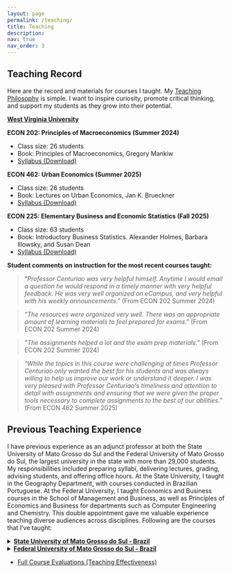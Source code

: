 ```yaml
---
layout: page
permalink: /teaching/
title: Teaching
description: 
nav: true
nav_order: 3
---
```


## Teaching Record

Here are the record and materials for courses I taught. My <a href='https://drive.google.com/file/d/17AepSps1lIms3tEYDTv1Sz0NA7rWj3O1/view?usp=drive_link'>Teaching Philosophy</a> is simple. I want to inspire curiosity, promote critical thinking, and support my students as they grow into their potential.

**[West Virginia University](https://www.wvu.edu/)**

**ECON 202: Principles of Macroeconomics (Summer 2024)**
- Class size: 26 students
- Book: Principles of Macroeconomics, Gregory Mankiw
- [Syllabus (Download)](https://drive.google.com/file/d/1JoDgySAWkIPTXwu77z5i2IYO60vuzQ09/view?usp=drive_link)

**ECON 462: Urban Economics (Summer 2025)**
- Class size: 26 students
- Book: Lectures on Urban Economics, Jan K. Brueckner
- [Syllabus (Download)](https://drive.google.com/file/d/1lcTUxXwg8sfqoLBFxlvvspJW-7V_7Srq/view?usp=sharing)

**ECON 225: Elementary Business and Economic Statistics (Fall 2025)**
- Class size: 63 students
- Book: Introductory Business Statistics. Alexander Holmes, Barbara Illowsky, and Susan Dean
- [Syllabus (Download)](https://drive.google.com/file/d/1pNf2G0cyrNmU00-4glj4ajLdJ_6kUMWl/view?usp=sharing)

**Student comments on instruction for the most recent courses taught:**  

> *"Professor Centuriao was very helpful himself. Anytime I would email a question he would respond in a timely manner with very helpful feedback. He was very well organized on eCampus, and very helpful with his weekly announcements."* (From ECON 202 Summer 2024)

> *"The resources were organized very well. There was an appropriate amount of learning materials to feel prepared for exams."* (From ECON 202 Summer 2024)

> *"The assignments helped a lot and the exam prep materials."* (From ECON 202 Summer 2024)

> *"While the topics in this course were challenging at times Professor Centuriao only wanted the best for his students and was always willing to help us improve our work or understand it deeper. I was very pleased with Professor Centuriao's timeliness and attention to detail with assignments and ensuring that we were given the proper tools necessary to complete assignments to the best of our abilities."* (From ECON 462 Summer 2025)

## Previous Teaching Experience

I have previous experience as an adjunct professor at both the State University of Mato Grosso do Sul and the Federal University of Mato Grosso do Sul, the largest university in the state with more than 29,000 students. My responsibilities included preparing syllabi, delivering lectures, grading, advising students, and offering office hours. At the State University, I taught in the Geography Department, with courses conducted in Brazilian Portuguese. At the Federal University, I taught Economics and Business courses in the School of Management and Business, as well as Principles of Economics and Business for departments such as Computer Engineering and Chemistry. This double appointment gave me valuable experience teaching diverse audiences across disciplines. Following are the courses that I’ve taught:

<details>
  <summary><strong><a href="https://www.uems.br/home">State University of Mato Grosso do Sul - Brazil</a></strong></summary>

  <ul>
    <li>
      <strong>Economic Geography (Spring 2020)</strong><br>
      <em>Description:</em> This course examined the historical processes of city formation and the spatial distribution of economic activities. It explored key factors such as migration, urbanization, and regional development, analyzing how these forces shape economic geography and influence patterns of growth and trade.
    </li>
    <li>
      <strong>History of Economic Thought (Spring 2020)</strong><br>
      <em>Description:</em> This course traced the evolution of economic theories, from classical and neoclassical frameworks to modern economic thought. It focused on the contributions of key economists and their impact on contemporary economic policies and practices.
    </li>
    <li>
      <strong>Quantitative Methods (Fall 2020)</strong><br>
      <em>Description:</em> Provided an introduction to the mathematical foundations of economics, focusing on principles of calculus (limits, derivatives, integrals) and linear algebra, with applications to economic problems.
    </li>
    <li>
      <strong>Spatial Economics (Fall 2020)</strong><br>
      <em>Description:</em> Explored how geography shapes economic outcomes (regional development, spatial competition, urban–rural dynamics). Included GeoDa for spatial data analysis and visualization.
    </li>
    <li>
      <strong>Entrepreneurship and Innovation (Fall 2020)</strong><br>
      <em>Description:</em> Principles of entrepreneurship, startup creation, and innovation strategies; business planning, market analysis, and creative problem-solving.
    </li>
    <li>
      <strong>Project Management (Fall 2020)</strong><br>
      <em>Description:</em> Fundamentals of project planning and execution; proposal development, resource allocation, and tools like Gantt charts and PM software.
    </li>
  </ul>
</details>

<details>
  <summary><strong><a href="https://www.ufms.br/">Federal University of Mato Grosso do Sul - Brazil</a></strong></summary>

  <ul>
    <li>
      <strong>Principles of Economics (Spring/Fall 2019)</strong><br>
      <em>Description:</em> Comprehensive intro to micro &amp; macro: supply/demand, market structures, fiscal policy, growth, and real-world applications.
    </li>
    <li>
      <strong>Introduction to Business (Spring/Fall 2019)</strong><br>
      <em>Description:</em> Management, marketing, finance, and org behavior; business in society and core strategies/practices.
    </li>
    <li>
      <strong>Brazilian Economy (Fall 2019)</strong><br>
      <em>Description:</em> Industrialization, inflation, trade policy, income distribution; challenges/opportunities and policy impacts.
    </li>
    <li>
      <strong>Principles of Macroeconomics (Spring 2019)</strong><br>
      <em>Description:</em> GDP, inflation, unemployment, fiscal/monetary policy; government/trade roles; interpreting indicators and policies.
    </li>
  </ul>
</details>

<ul class="doc-links">
  <li>
    <a class="doc-link"
       href="{{ '/assets/pdf/teaching_evals.pdf' | relative_url }}"
       download="Daniel_Centuriao_Teaching_Evaluation.pdf">
      <span>Full Course Evaluations (Teaching Effectiveness) </span>
      <i class="fas fa-file-pdf"></i>
    </a>
  </li>
</ul>
